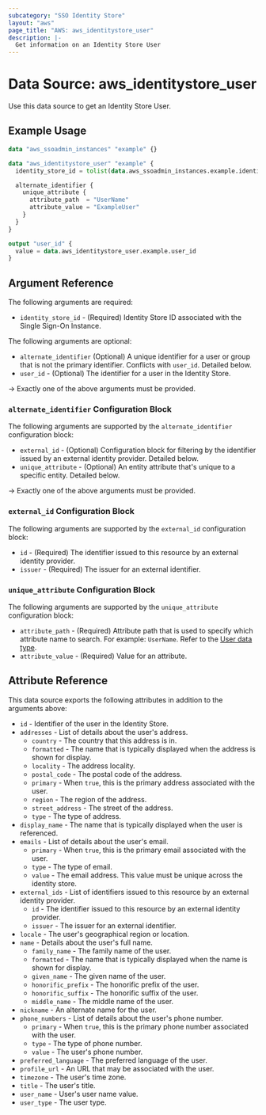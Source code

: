 ```yaml
---
subcategory: "SSO Identity Store"
layout: "aws"
page_title: "AWS: aws_identitystore_user"
description: |-
  Get information on an Identity Store User
---
```


# Data Source: aws_identitystore_user

Use this data source to get an Identity Store User.

## Example Usage

```terraform
data "aws_ssoadmin_instances" "example" {}

data "aws_identitystore_user" "example" {
  identity_store_id = tolist(data.aws_ssoadmin_instances.example.identity_store_ids)[0]

  alternate_identifier {
    unique_attribute {
      attribute_path  = "UserName"
      attribute_value = "ExampleUser"
    }
  }
}

output "user_id" {
  value = data.aws_identitystore_user.example.user_id
}
```

## Argument Reference

The following arguments are required:

* `identity_store_id` - (Required) Identity Store ID associated with the Single Sign-On Instance.

The following arguments are optional:

* `alternate_identifier` (Optional) A unique identifier for a user or group that is not the primary identifier. Conflicts with `user_id`. Detailed below.
* `user_id` - (Optional) The identifier for a user in the Identity Store.

-> Exactly one of the above arguments must be provided.

### `alternate_identifier` Configuration Block

The following arguments are supported by the `alternate_identifier` configuration block:

* `external_id` - (Optional) Configuration block for filtering by the identifier issued by an external identity provider. Detailed below.
* `unique_attribute` - (Optional) An entity attribute that's unique to a specific entity. Detailed below.

-> Exactly one of the above arguments must be provided.

### `external_id` Configuration Block

The following arguments are supported by the `external_id` configuration block:

* `id` - (Required) The identifier issued to this resource by an external identity provider.
* `issuer` - (Required) The issuer for an external identifier.

### `unique_attribute` Configuration Block

The following arguments are supported by the `unique_attribute` configuration block:

* `attribute_path` - (Required) Attribute path that is used to specify which attribute name to search. For example: `UserName`. Refer to the [User data type](https://docs.aws.amazon.com/singlesignon/latest/IdentityStoreAPIReference/API_User.html).
* `attribute_value` - (Required) Value for an attribute.

## Attribute Reference

This data source exports the following attributes in addition to the arguments above:

* `id` - Identifier of the user in the Identity Store.
* `addresses` - List of details about the user's address.
    * `country` - The country that this address is in.
    * `formatted` - The name that is typically displayed when the address is shown for display.
    * `locality` - The address locality.
    * `postal_code` - The postal code of the address.
    * `primary` - When `true`, this is the primary address associated with the user.
    * `region` - The region of the address.
    * `street_address` - The street of the address.
    * `type` - The type of address.
* `display_name` - The name that is typically displayed when the user is referenced.
* `emails` - List of details about the user's email.
    * `primary` - When `true`, this is the primary email associated with the user.
    * `type` - The type of email.
    * `value` - The email address. This value must be unique across the identity store.
* `external_ids` - List of identifiers issued to this resource by an external identity provider.
    * `id` - The identifier issued to this resource by an external identity provider.
    * `issuer` - The issuer for an external identifier.
* `locale` - The user's geographical region or location.
* `name` - Details about the user's full name.
    * `family_name` - The family name of the user.
    * `formatted` - The name that is typically displayed when the name is shown for display.
    * `given_name` - The given name of the user.
    * `honorific_prefix` - The honorific prefix of the user.
    * `honorific_suffix` - The honorific suffix of the user.
    * `middle_name` - The middle name of the user.
* `nickname` - An alternate name for the user.
* `phone_numbers` - List of details about the user's phone number.
    * `primary` - When `true`, this is the primary phone number associated with the user.
    * `type` - The type of phone number.
    * `value` - The user's phone number.
* `preferred_language` - The preferred language of the user.
* `profile_url` - An URL that may be associated with the user.
* `timezone` - The user's time zone.
* `title` - The user's title.
* `user_name` - User's user name value.
* `user_type` - The user type.
